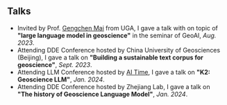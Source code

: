 ## Talks

<!-- <h4 style="margin:0 10px 0;">Teaching Assistant</h4> -->

<ul style="margin:0 0 5px;">
    <li>Invited by Prof. <a href="https://gengchenmai.github.io/">Gengchen Mai</a> from UGA, I gave a talk with on topic of <b>"large language model in geoscience"</b> in the seminar of GeoAI, <em>Aug. 2023</em>.</li>
    <li>Attending DDE Conference hosted by China University of Geosciences (Beijing), I gave a talk on <b>"Building a sustainable text corpus for geoscience"</b>, <em>Sept. 2023</em>.</li>
    <li>Attending LLM Conference hosted by <a href="https://mp.weixin.qq.com/s/CGPTOFAVzh-SqduJIIFbrw">AI Time</a>, I gave a talk on <b>"K2: Geoscience LLM"</b>, <em>Jan. 2024</em>.</li>
    <li>Attending DDE Conference hosted by Zhejiang Lab, I gave a talk on <b>"The history of Geoscience Language Model"</b>, <em>Jan. 2024</em>.</li>
</ul>  